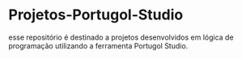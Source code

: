 # Projetos-Portugol-Studio
esse repositório é destinado a projetos desenvolvidos em lógica de programação utilizando a ferramenta Portugol Studio.
